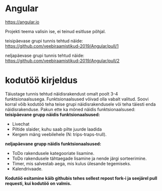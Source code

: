# Angular
https://angular.io

Projekti teema valisin ise, ei teinud esitluse põhjal.

teisipäevase grupi tunnis tehtud näide: https://github.com/veebiraamistikud-2019/Angular/pull/1

neljapäevase grupi tunnis tehtud näide: https://github.com/veebiraamistikud-2019/Angular/pull/2

# kodutöö kirjeldus
Täiustage tunnis tehtud näidisrakendust omalt poolt 3-4 funktsionaalsusega. Funktsionaalsused võivad olla vabalt valitud. Soovi korral võib kodutöö teha teise grupi näidisrakendusele või teha täiesti enda näidisrakenduse. Pakun ette ka mõned näidis funktsionaalsused:
**teisipäevane grupp näidis funktsionaalsused:**
* Livechat
* Piltide slaider, kuhu saab pilte juurde laadida
* Kergem mäng veebilehele (N: trips-traps-trull).

**neljapäevane grupp näidis funktsionaalsused:**
* ToDo rakendusele kategooriate lisamine.
* ToDo rakendusele tähtaegade lisamine ja nende järgi sorteerimine. 
* Timer, mis salvestab aega, mis kulus ülesande tegemiseks.
* Kalendrivaade.


**Kodutöö esitamine käib githubis tehes sellest repost fork-i ja seejärel pull requesti, kui kodutöö on valmis.**


